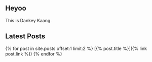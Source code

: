 ## Heyoo

This is Dankey Kaang.

## Latest Posts

{% for post in site.posts offset:1 limit:2 %}
    [{% post.title %}]({% link post.link %})
{% endfor %}

